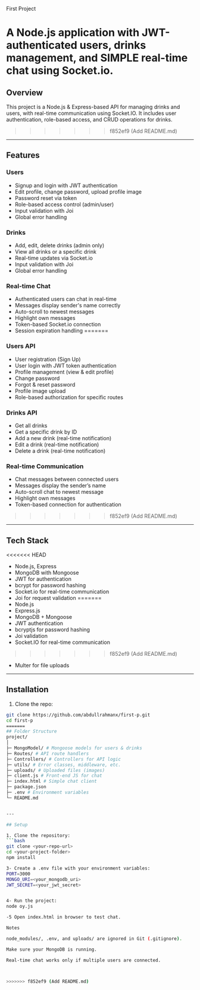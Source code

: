  First Project

A Node.js application with JWT-authenticated users, drinks management, and SIMPLE real-time chat using Socket.io.
=======


## Overview
This project is a Node.js & Express-based API for managing drinks and users, with real-time communication using Socket.IO. It includes user authentication, role-based access, and CRUD operations for drinks.
>>>>>>> f852ef9 (Add README.md)

---

## Features


### Users
- Signup and login with JWT authentication
- Edit profile, change password, upload profile image
- Password reset via token
- Role-based access control (admin/user)
- Input validation with Joi
- Global error handling

### Drinks
- Add, edit, delete drinks (admin only)
- View all drinks or a specific drink
- Real-time updates via Socket.io
- Input validation with Joi
- Global error handling

### Real-time Chat
- Authenticated users can chat in real-time
- Messages display sender's name correctly
- Auto-scroll to newest messages
- Highlight own messages
- Token-based Socket.io connection
- Session expiration handling
=======
### Users API
- User registration (Sign Up)
- User login with JWT token authentication
- Profile management (view & edit profile)
- Change password
- Forgot & reset password
- Profile image upload
- Role-based authorization for specific routes

### Drinks API
- Get all drinks
- Get a specific drink by ID
- Add a new drink (real-time notification)
- Edit a drink (real-time notification)
- Delete a drink (real-time notification)

### Real-time Communication
- Chat messages between connected users
- Messages display the sender’s name
- Auto-scroll chat to newest message
- Highlight own messages
- Token-based connection for authentication
>>>>>>> f852ef9 (Add README.md)

---

## Tech Stack
<<<<<<< HEAD
- Node.js, Express
- MongoDB with Mongoose
- JWT for authentication
- bcrypt for password hashing
- Socket.io for real-time communication
- Joi for request validation
=======
- Node.js
- Express.js
- MongoDB + Mongoose
- JWT authentication
- bcryptjs for password hashing
- Joi validation
- Socket.IO for real-time communication
>>>>>>> f852ef9 (Add README.md)
- Multer for file uploads

---


## Installation

1. Clone the repo:
```bash
git clone https://github.com/abdullrahmanx/first-p.git
cd first-p
=======
## Folder Structure
project/
│
├─ MongoModel/ # Mongoose models for users & drinks
├─ Routes/ # API route handlers
├─ Controllers/ # Controllers for API logic
├─ utils/ # Error classes, middleware, etc.
├─ uploads/ # Uploaded files (images)
├─ client.js # Front-end JS for chat
├─ index.html # Simple chat client
├─ package.json
├─ .env # Environment variables
└─ README.md


---

## Setup

1. Clone the repository:
```bash
git clone <your-repo-url>
cd <your-project-folder>
npm install

3- Create a .env file with your environment variables:
PORT=3000
MONGO_URI=<your_mongodb_uri>
JWT_SECRET=<your_jwt_secret>


4- Run the project:
node oy.js

-5 Open index.html in browser to test chat.

Notes

node_modules/, .env, and uploads/ are ignored in Git (.gitignore).

Make sure your MongoDB is running.

Real-time chat works only if multiple users are connected.



>>>>>>> f852ef9 (Add README.md)
